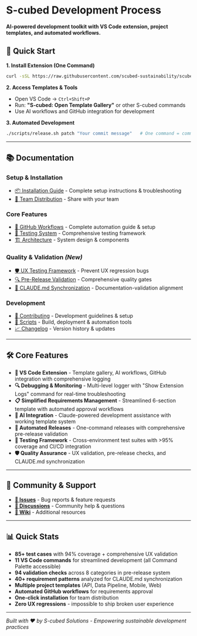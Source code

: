 # S-cubed Development Process

**AI-powered development toolkit with VS Code extension, project templates, and automated workflows.**

## 🚀 Quick Start

**1. Install Extension (One Command)**
```bash
curl -sSL https://raw.githubusercontent.com/scubed-sustainability/scubed-development-process/main/scripts/install-extension.sh | bash
```

**2. Access Templates & Tools**
- Open VS Code → `Ctrl+Shift+P`
- Run: **"S-cubed: Open Template Gallery"** or other S-cubed commands
- Use AI workflows and GitHub integration for development

**3. Automated Development**
```bash
./scripts/release.sh patch "Your commit message"   # One command = commit + version + release
```

---

## 📚 Documentation

### Setup & Installation
- [📦 Installation Guide](docs/installation.md) - Complete setup instructions & troubleshooting
- [🔧 Team Distribution](docs/installation.md#team-distribution) - Share with your team

### Core Features  
- [🔄 GitHub Workflows](docs/GITHUB-REQUIREMENTS-WORKFLOW.md) - Complete automation guide & setup
- [🧪 Testing System](tests/TESTING-GUIDE.md) - Comprehensive testing framework
- [🏗️ Architecture](docs/architecture.md) - System design & components

### Quality & Validation *(New)*
- [🛡️ UX Testing Framework](docs/UX-TESTING-PREVENTION-FRAMEWORK.md) - Prevent UX regression bugs
- [🔍 Pre-Release Validation](docs/PRE-RELEASE-VALIDATION-SYSTEM.md) - Comprehensive quality gates  
- [🔄 CLAUDE.md Synchronization](docs/CLAUDE-MD-SYNCHRONIZATION-SYSTEM.md) - Documentation-validation alignment

### Development
- [🤝 Contributing](docs/contributing.md) - Development guidelines & setup
- [📜 Scripts](scripts/README.md) - Build, deployment & automation tools
- [📈 Changelog](docs/changelog.md) - Version history & updates

---

## 🛠️ Core Features

- **🎨 VS Code Extension** - Template gallery, AI workflows, GitHub integration with comprehensive logging
- **🔍 Debugging & Monitoring** - Multi-level logger with "Show Extension Logs" command for real-time troubleshooting
- **📋 Simplified Requirements Management** - Streamlined 6-section template with automated approval workflows
- **🤖 AI Integration** - Claude-powered development assistance with working template system
- **🔄 Automated Releases** - One-command releases with comprehensive pre-release validation
- **🧪 Testing Framework** - Cross-environment test suites with >95% coverage and CI/CD integration
- **🛡️ Quality Assurance** - UX validation, pre-release checks, and CLAUDE.md synchronization

---

## 🤝 Community & Support

- **[🐛 Issues](https://github.com/scubed-sustainability/scubed-development-process/issues)** - Bug reports & feature requests
- **[💬 Discussions](https://github.com/scubed-sustainability/scubed-development-process/discussions)** - Community help & questions  
- **[📖 Wiki](https://github.com/scubed-sustainability/scubed-development-process/wiki)** - Additional resources

---

## 📊 Quick Stats

- **85+ test cases** with 94% coverage + comprehensive UX validation  
- **11 VS Code commands** for streamlined development (all Command Palette accessible)
- **94 validation checks** across 8 categories in pre-release system
- **40+ requirement patterns** analyzed for CLAUDE.md synchronization
- **Multiple project templates** (API, Data Pipeline, Mobile, Web)
- **Automated GitHub workflows** for requirements approval
- **One-click installation** for team distribution
- **Zero UX regressions** - impossible to ship broken user experience

---

*Built with ❤️ by S-cubed Solutions - Empowering sustainable development practices*